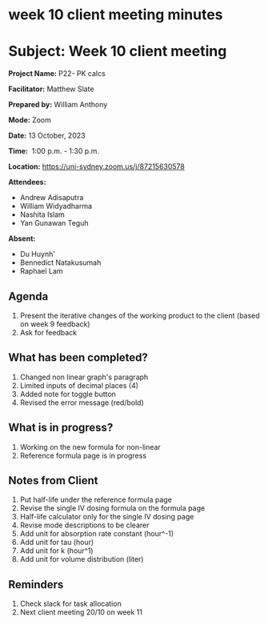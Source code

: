 # week 10 client meeting minutes

# **Subject: Week 10 client meeting**

**Project Name:** P22- PK calcs

**Facilitator:** Matthew Slate

**Prepared by:** William Anthony

**Mode:** Zoom

**Date:** 13 October, 2023

**Time:**  1:00 p.m. - 1:30 p.m.

**Location:** https://uni-sydney.zoom.us/j/87215630578

**Attendees:** 
- Andrew Adisaputra
- William Widyadharma
- Nashita Islam
- Yan Gunawan Teguh


**Absent:**
- Du Huynh'
- Bennedict Natakusumah
- Raphael Lam


## **Agenda**

1. Present the iterative changes of the working product to the client (based on week 9 feedback)
2. Ask for feedback

## What has been completed?

1. Changed non linear graph's paragraph
2. Limited inputs of decimal places (4)
3. Added note for toggle button
4. Revised the error message (red/bold)

## What is in progress?

1. Working on the new formula for non-linear
2. Reference formula page is in progress

## Notes from Client
1. Put half-life under the reference formula page
2. Revise the single IV dosing formula on the formula page
3. Half-life calculator only for the single IV dosing page
4. Revise mode descriptions to be clearer
5. Add unit for absorption rate constant (hour^-1)
6. Add unit for tau (hour)
7. Add unit for k (hour^1)
8. Add unit for volume distribution (liter)

## Reminders

1. Check slack for task allocation
2. Next client meeting 20/10 on week 11